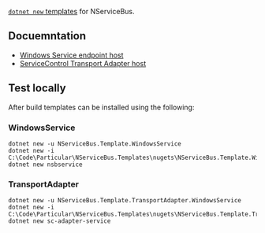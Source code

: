 [`dotnet new` templates](https://github.com/dotnet/templating/wiki/%22Runnable-Project%22-Templates) for NServiceBus.


## Docuemntation

 * [Windows Service endpoint host](https://docs.particular.net/nservicebus/hosting/windows-service-template)
 * [ServiceControl Transport Adapter host](https://docs.particular.net/servicecontrol/transport-adapter/template)


## Test locally

After build templates can be installed using the following:


### WindowsService

```
dotnet new -u NServiceBus.Template.WindowsService
dotnet new -i C:\Code\Particular\NServiceBus.Templates\nugets\NServiceBus.Template.WindowsService.xxx.nupkg
dotnet new nsbservice
```


### TransportAdapter

```
dotnet new -u NServiceBus.Template.TransportAdapter.WindowsService
dotnet new -i C:\Code\Particular\NServiceBus.Templates\nugets\NServiceBus.Template.TransportAdapter.WindowsService.xxx.nupkg
dotnet new sc-adapter-service
```